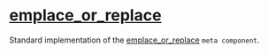 # [emplace_or_replace](emplace_or_replace.hpp)

Standard implementation of the [emplace_or_replace](../../functions/emplace_or_replace.md) `meta component`.